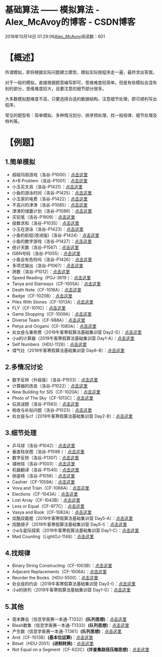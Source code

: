 # 基础算法 ——  模拟算法 - Alex_McAvoy的博客 - CSDN博客





2018年10月14日 01:29:06[Alex_McAvoy](https://me.csdn.net/u011815404)阅读数：601








# 【概述】

所谓模拟，即将根据实际问题建立模型，模拟实际按程序走一遍，最终求出答案。

对于一般的模拟，直接根据题意编写即可，思维难度较简单。但是有些模拟会混有别的部分，思维难度较大，且要注意的细节部分很多。

大多数模拟题难度不高，只要选择合适的数据结构，注意细节处理，即可顺利写出程序。

常见的题型有：简单模拟、多种情况划分、排序预处理、找一般规律、细节处理及特判等。

# 【例题】

## 1.简单模拟
- 超级玛丽游戏（洛谷-P1000）：[点击这里](https://blog.csdn.net/u011815404/article/details/79189008)
- A+B Problem（洛谷-P1001）：[点击这里](https://blog.csdn.net/u011815404/article/details/79190803)
- 小玉买文具（洛谷-P1421）：[点击这里](https://blog.csdn.net/u011815404/article/details/79190830)
- 小鱼的游泳时间（洛谷-P1425）：[点击这里](https://blog.csdn.net/u011815404/article/details/79190909)
- 小玉家的电费（洛谷-P1422）：[点击这里](http://blog.csdn.net/u011815404/article/details/79244291)
- 不高兴的津津（洛谷-P1085）：[点击这里](http://blog.csdn.net/u011815404/article/details/79244313)
- 津津的储蓄计划（洛谷-P1089）：[点击这里](http://blog.csdn.net/u011815404/article/details/79244327)
- 买铅笔（洛谷-P1909）：[点击这里](http://blog.csdn.net/u011815404/article/details/79244338)
- 级数求和（洛谷-P1035）：[点击这里](http://blog.csdn.net/u011815404/article/details/79246857)
- 小玉在游泳（洛谷-P1423）：[点击这里](http://blog.csdn.net/u011815404/article/details/79246900)
- 小鱼的航程(改进版)（洛谷-P1424）：[点击这里](http://blog.csdn.net/u011815404/article/details/79246928)
- 小鱼的数字游戏（洛谷-P1427）：[点击这里](http://blog.csdn.net/u011815404/article/details/79250737)
- 统计天数（洛谷-P1567）：[点击这里](http://blog.csdn.net/u011815404/article/details/79250724)
- ISBN号码（洛谷-P1055）：[点击这里](http://blog.csdn.net/u011815404/article/details/79271667)
- 小鱼会有危险吗（洛谷-P1426）：[点击这里](http://blog.csdn.net/u011815404/article/details/79427401)
- 多项式输出（洛谷-P1067）：[点击这里](https://blog.csdn.net/u011815404/article/details/79806374)
- 拼数（洛谷-P1012）：[点击这里](https://blog.csdn.net/u011815404/article/details/79905433)
- Speed Reading（POJ-3619 ）：[点击这里](https://blog.csdn.net/u011815404/article/details/80544696)
- Tanya and Stairways（CF-1005A）：[点击这里](https://blog.csdn.net/u011815404/article/details/81434770)
- Death Note（CF-1016A）：[点击这里](https://blog.csdn.net/u011815404/article/details/81632503)
- Badge（CF-1020B）：[点击这里](https://blog.csdn.net/u011815404/article/details/81633067)
- Piles With Stones（CF-1013A）：[点击这里](https://blog.csdn.net/u011815404/article/details/81704936)
- FLY（CF-1011C）：[点击这里](https://blog.csdn.net/u011815404/article/details/81709354)
- Game Shopping（CF-1009A）：[点击这里](https://blog.csdn.net/u011815404/article/details/81987031)
- Diverse Team（CF-988A）：[点击这里](https://blog.csdn.net/u011815404/article/details/81485148)
- Petya and Origami（CF-1080A）：[点击这里](https://blog.csdn.net/u011815404/article/details/84792368)
- 处女座与重修费（2019牛客寒假算法基础集训营 Day2-D）：[点击这里](https://blog.csdn.net/u011815404/article/details/86646956)
- 小a的计算器（2019牛客寒假算法基础集训营 Day1-A）：[点击这里](https://blog.csdn.net/u011815404/article/details/86920938)
- Self Numbers（HDU-1128）：[点击这里](https://blog.csdn.net/u011815404/article/details/87543488)
- 煤气灶（2019牛客寒假算法基础集训营 Day6-B）：[点击这里](https://blog.csdn.net/u011815404/article/details/88382278)

## 2.多情况讨论
- 数字反转（升级版）（洛谷-P1553）：[点击这里](http://blog.csdn.net/u011815404/article/details/79271837)
- 计算器的改良（洛谷-P1022）：[点击这里](http://blog.csdn.net/u011815404/article/details/79430242)
- New Building for SIS（CF-1020A）：[点击这里](https://blog.csdn.net/u011815404/article/details/81632944)
- Photo of The Sky（CF-1013C）：[点击这里](https://blog.csdn.net/u011815404/article/details/81705739)
- 玩具谜题（洛谷-P1563）：[点击这里](https://blog.csdn.net/u011815404/article/details/79806442)
- 税收与补贴问题（洛谷-P1023）：[点击这里](https://blog.csdn.net/u011815404/article/details/79810880)
- 处女座与cf（2019牛客寒假算法基础集训营 Day2-B）：[点击这里](https://blog.csdn.net/u011815404/article/details/86641076)

## 3.细节处理
- 乒乓球（洛谷-P1042）：[点击这里](https://blog.csdn.net/u011815404/article/details/79810886)
- 垂直柱状图（洛谷-P1598 ）：[点击这里](http://blog.csdn.net/u011815404/article/details/79272069)
- 数字反转（洛谷-P1307）：[点击这里](http://blog.csdn.net/u011815404/article/details/79430259)
- 铺地毯（洛谷-P1003）：[点击这里](https://blog.csdn.net/u011815404/article/details/79805909)
- 机器翻译（洛谷-P1540）：[点击这里](https://blog.csdn.net/u011815404/article/details/79806498)
- 排座椅（洛谷-P1056）：[点击这里](https://blog.csdn.net/u011815404/article/details/79806440)
- Cashier（CF-1059A）：[点击这里](https://blog.csdn.net/u011815404/article/details/83115533)
- Vova and Train（CF-1066A）：[点击这里](https://blog.csdn.net/u011815404/article/details/83348527)
- Elections（CF-1043A）：[点击这里](https://blog.csdn.net/u011815404/article/details/83833726)
- Lost Array（CF-1043B）：[点击这里](https://blog.csdn.net/u011815404/article/details/83833846)
- Less or Equal（CF-977C）：[点击这里](https://blog.csdn.net/u011815404/article/details/81540474)
- Vasya and Book（CF-1082A）：[点击这里](https://blog.csdn.net/u011815404/article/details/84844171)
- 炫酷双截棍（2019牛客寒假算法基础集训营 Day5-A）：[点击这里](https://blog.csdn.net/u011815404/article/details/86762987)
- 炫酷镜子（2019牛客寒假算法基础集训营 Day5-I）：[点击这里](https://blog.csdn.net/u011815404/article/details/86775439)
- 小a与星际探索（2019牛客寒假算法基础集训营 Day1-C）：[点击这里](https://blog.csdn.net/u011815404/article/details/86922138)
- Mad Counting（LightOJ-1148）：[点击这里](https://blog.csdn.net/u011815404/article/details/88748873)

## 4.找规律
- Binary String Constructing（CF-1003B）：[点击这里](https://blog.csdn.net/u011815404/article/details/81434505)
- Adjacent Replacements（CF-1006A）：[点击这里](https://blog.csdn.net/u011815404/article/details/81448228)
- Reorder the Books（HDU-5500）：[点击这里](https://blog.csdn.net/u011815404/article/details/86585250)
- 处女座的约会（2019牛客寒假算法基础集训营 Day3-I）：[点击这里](https://blog.csdn.net/u011815404/article/details/86658935)
- 小a的排列（2019牛客寒假算法基础集训营 Day1-G）：[点击这里](https://blog.csdn.net/u011815404/article/details/88381466)

## 5.其他
- 周末舞会（信息学奥赛一本通-T1332）**(队列思想)**：[点击这里](https://blog.csdn.net/u011815404/article/details/80628904)
- Blash数集（信息学奥赛一本通-T1333）**(队列思想)**：[点击这里](https://blog.csdn.net/u011815404/article/details/80629010)
- 产生数（信息学奥赛一本通-T1361）**(队列思想)**：[点击这里](https://blog.csdn.net/u011815404/article/details/80629046)
- And（CF-1013B）**(基本位运算)**：[点击这里](https://blog.csdn.net/u011815404/article/details/81706537)
- Bitset（HDU-2051）**(进制转换)**：[点击这里](https://blog.csdn.net/u011815404/article/details/81540474)
- Not Equal on a Segment（CF-622C）**(并查集路径压缩思想)**：[点击这里](https://blog.csdn.net/u011815404/article/details/86617715)



